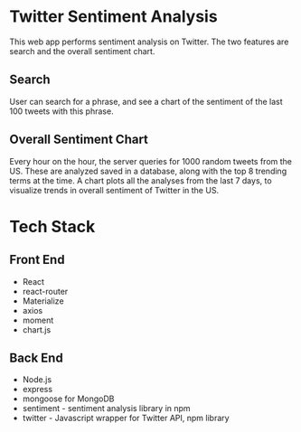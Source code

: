 # Twitter Sentiment Analysis  
This web app performs sentiment analysis on Twitter. The two features are search and the overall sentiment chart.

## Search
User can search for a phrase, and see a chart of the sentiment of the last 100 tweets with this phrase.

## Overall Sentiment Chart
Every hour on the hour, the server queries for 1000 random tweets from the US. These are analyzed saved in a database, along with the top 8 trending terms at the time. A chart plots all the analyses from the last 7 days, to visualize trends in overall sentiment of Twitter in the US.

# Tech Stack
## Front End
* React
* react-router
* Materialize
* axios
* moment
* chart.js

## Back End
* Node.js
* express
* mongoose for MongoDB
* sentiment - sentiment analysis library in npm
* twitter - Javascript wrapper for Twitter API, npm library